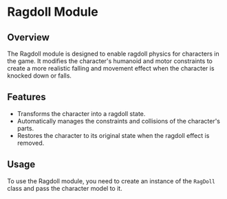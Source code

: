 # Ragdoll Module

## Overview
The Ragdoll module is designed to enable ragdoll physics for characters in the game. It modifies the character's humanoid and motor constraints to create a more realistic falling and movement effect when the character is knocked down or falls.

## Features
- Transforms the character into a ragdoll state.
- Automatically manages the constraints and collisions of the character's parts.
- Restores the character to its original state when the ragdoll effect is removed.

## Usage
To use the Ragdoll module, you need to create an instance of the `RagDoll` class and pass the character model to it.
